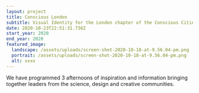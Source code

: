 ```yaml
---
layout: project
title: Conscious London
subtitle: Visual Identity for the London chapter of the Conscious Cities Festival 2020.
date: 2020-10-23T22:51:31.736Z
start_year: 2020
end_year: 2020
featured_image:
  landscape: /assets/uploads/screen-shot-2020-10-18-at-9.56.04-pm.png
  portrait: /assets/uploads/screen-shot-2020-10-18-at-9.56.04-pm.png
  alt: xxxx
---
```

We have programmed 3 afternoons of inspiration and information bringing together leaders from the science, design and creative communities.